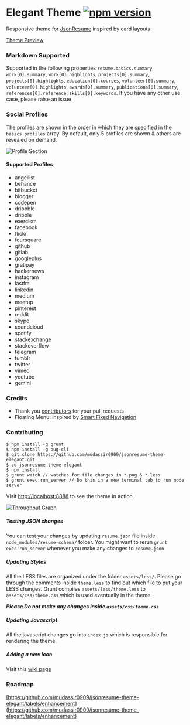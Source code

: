 # Elegant Theme [![npm version](https://badge.fury.io/js/jsonresume-theme-elegant.svg)](http://badge.fury.io/js/jsonresume-theme-elegant)

Responsive theme for [JsonResume](https://jsonresume.org/) inspired by card layouts.

[Theme Preview](http://themes.jsonresume.org/theme/elegant)

### Markdown Supported
Supported in the following properties `resume.basics.summary`, `work[0].summary`, `work[0].highlights`, `projects[0].summary`, `projects[0].highlights`, `education[0].courses`, `volunteer[0].summary`, `volunteer[0].highlights`, `awards[0].summary`, `publications[0].summary`, `references[0].reference`, `skills[0].keywords`. If you have any other use case, please raise an issue

### Social Profiles
The profiles are shown in the order in which they are specified in the `basics.profiles` array. By default, only 5 profiles are shown & others are revealed on demand.

![Profile Section](https://raw.githubusercontent.com/mudassir0909/jsonresume-theme-elegant/master/screenshots/profile.png)

#### Supported Profiles
* angellist
* behance
* bitbucket
* blogger
* codepen
* dribbble
* dribble
* exercism
* facebook
* flickr
* foursquare
* github
* gitlab
* googleplus
* gratipay
* hackernews
* instagram
* lastfm
* linkedin
* medium
* meetup
* pinterest
* reddit
* skype
* soundcloud
* spotify
* stackexchange
* stackoverflow
* telegram
* tumblr
* twitter
* vimeo
* youtube
* gemini

### Credits
* Thank you [contributors](https://github.com/mudassir0909/jsonresume-theme-elegant/graphs/contributors) for your pull requests
* Floating Menu: inspired by [Smart Fixed Navigation](http://codyhouse.co/demo/smart-fixed-navigation/index.html)

### Contributing
```
$ npm install -g grunt
$ npm install -g pug-cli
$ git clone https://github.com/mudassir0909/jsonresume-theme-elegant.git
$ cd jsonresume-theme-elegant
$ npm install
$ grunt watch // watches for file changes in *.pug & *.less
$ grunt exec:run_server // Do this in a new terminal tab to run node server
```

Visit [http://localhost:8888](http://localhost:8888) to see the theme in action.

[![Throughput Graph](https://graphs.waffle.io/mudassir0909/jsonresume-theme-elegant/throughput.svg)](https://waffle.io/mudassir0909/jsonresume-theme-elegant/metrics)

##### Testing JSON changes
You can test your changes by updating `resume.json` file inside `node_modules/resume-schema/` folder. You might want to rerun `grunt exec:run_server` whenever you make any changes to `resume.json`

##### Updating Styles
All the LESS files are organized under the folder `assets/less/`. Please go through the comments inside `theme.less` to find out which file to put your LESS changes. Grunt compiles `assets/less/theme.less` to `assets/css/theme.css` which is used eventually in the theme.

**_Please Do not make any changes inside `assets/css/theme.css`_**

##### Updating Javascript
All the javascript changes go into `index.js` which is responsible for rendering the theme.

##### Adding a new icon
Visit this [wiki page](https://github.com/mudassir0909/jsonresume-theme-elegant/wiki/Adding-a-new-icon)

### Roadmap

[https://github.com/mudassir0909/jsonresume-theme-elegant/labels/enhancement](https://github.com/mudassir0909/jsonresume-theme-elegant/labels/enhancement)
